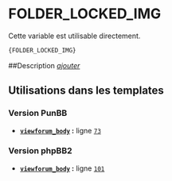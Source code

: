 # FOLDER_LOCKED_IMG


Cette variable est utilisable directement.

```html
{FOLDER_LOCKED_IMG}
```

##Description
[*ajouter*](https://fa-tvars.appspot.com/var/FOLDER_LOCKED_IMG)

## Utilisations dans les templates

### Version PunBB
* __[`viewforum_body`](../tpl/var/punbb/viewforum_body.md#readme) :__ ligne [`73`](../tpl/src/punbb/viewforum_body.tpl#L73)

### Version phpBB2
* __[`viewforum_body`](../tpl/var/subsilver/viewforum_body.md#readme) :__ ligne [`101`](../tpl/src/subsilver/viewforum_body.tpl#L101)